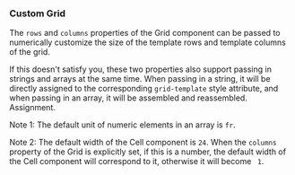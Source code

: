 ### Custom Grid

The `rows` and `columns` properties of the Grid component can be passed to numerically customize the size of the template rows and template columns of the grid.

If this doesn't satisfy you, these two properties also support passing in strings and arrays at the same time. When passing in a string, it will be directly assigned to the corresponding `grid-template` style attribute, and when passing in an array, it will be assembled and reassembled. Assignment.

Note 1: The default unit of numeric elements in an array is `fr`.

Note 2: The default width of the Cell component is `24`. When the `columns` property of the Grid is explicitly set, if this is a number, the default width of the Cell component will correspond to it, otherwise it will become ` 1`.
